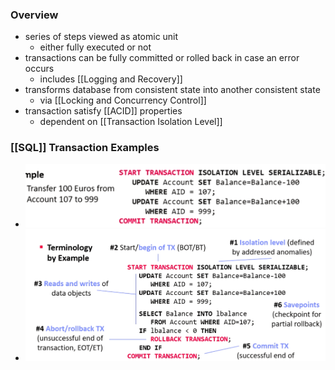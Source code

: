 ### Overview
+ series of steps viewed as atomic unit
	+ either fully executed or not
+ transactions can be fully committed or rolled back in case an error occurs
	+ includes [[Logging and Recovery]]
+ transforms database from consistent state into another consistent state
	+ via [[Locking and Concurrency Control]]
+ transaction satisfy [[ACID]] properties
	+ dependent on [[Transaction Isolation Level]]

### [[SQL]] Transaction Examples
+ ![](../../../../z_images/Pasted%20image%2020220427124340.png)
+ ![](../../../../z_images/Pasted%20image%2020220519141009.png)


